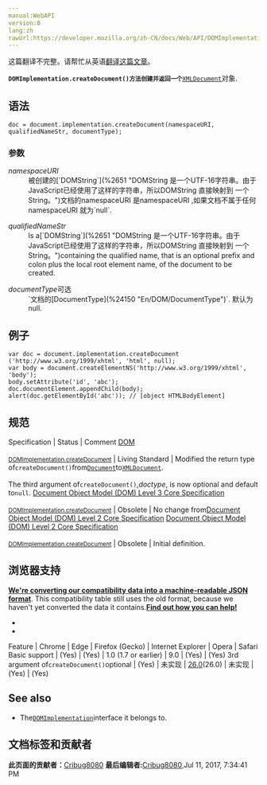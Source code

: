 ```yaml
---
manual:WebAPI
version:0
lang:zh
rawUrl:https://developer.mozilla.org/zh-CN/docs/Web/API/DOMImplementation/createDocument
---
```




这篇翻译不完整。请帮忙从英语[翻译这篇文章](%24149 "")。






**`DOMImplementation.createDocument()方法创建并返回一个`**[`XMLDocument`](%3323 "W3C并没有定义XMLDocument接口。原因是document接口本来就是为xml定义的。而HTML只是xml的一种实现。因此需要定义HTMLDocument。但是在FireFox有一个专门的XMLDocument构造器。应该是对document对象的一些扩展。通常情况下，就当作document来使用。")对象.


## 语法<a name="语法"></a>

```
doc = document.implementation.createDocument(namespaceURI, qualifiedNameStr, documentType);
```

### 参数<a name="参数"></a>
<dl><dt id=''><em>namespaceURI</em></dt><dd>被创建的[`DOMString`](%2651 "DOMString 是一个UTF-16字符串。由于JavaScript已经使用了这样的字符串，所以DOMString 直接映射到 一个String。")文档的namespaceURI 是namespaceURI ,如果文档不属于任何namespaceURI 就为`null`.</dd></dl><dl><dt id=''><em>qualifiedNameStr</em></dt><dd>Is a[`DOMString`](%2651 "DOMString 是一个UTF-16字符串。由于JavaScript已经使用了这样的字符串，所以DOMString 直接映射到 一个String。")containing the qualified name, that is an optional prefix and colon plus the local root element name, of the document to be created.</dd></dl><dl><dt id=''><em>documentType</em>可选</dt><dd>`文档的[DocumentType](%24150 "En/DOM/DocumentType")`. 默认为null.</dd></dl>

## 例子<a name="例子"></a>

```
var doc = document.implementation.createDocument ('http://www.w3.org/1999/xhtml', 'html', null);
var body = document.createElementNS('http://www.w3.org/1999/xhtml', 'body');
body.setAttribute('id', 'abc');
doc.documentElement.appendChild(body);
alert(doc.getElementById('abc')); // [object HTMLBodyElement]
```

## 规范<a name="规范"></a>
Specification | Status | Comment 
[DOM<br></br><small>DOMImplementation.createDocument</small>](%24151 "") | Living Standard | Modified the return type of`createDocument()`from[`Document`](%2670 "Document 接口提供了一些在浏览器服务中作为页面内容入口点而加载的一些页面，也就是 DOM 树。 DOM 树包括诸如 <body> 和 <table> 之类的元素，及其他元素。其也为文档（document）提供了全局性的函数，例如获取页面的 URL、在文档中创建新的 element 的函数。")to[`XMLDocument`](%3323 "W3C并没有定义XMLDocument接口。原因是document接口本来就是为xml定义的。而HTML只是xml的一种实现。因此需要定义HTMLDocument。但是在FireFox有一个专门的XMLDocument构造器。应该是对document对象的一些扩展。通常情况下，就当作document来使用。").<br></br>The third argument of`createDocument()`,<em>doctype</em>, is now optional and default to`null`. 
[Document Object Model (DOM) Level 3 Core Specification<br></br><small>DOMImplementation.createDocument</small>](%24152 "") | Obsolete | No change from[Document Object Model (DOM) Level 2 Core Specification](%4412 "Document Object Model (DOM) Level 2 Core Specification") 
[Document Object Model (DOM) Level 2 Core Specification<br></br><small>DOMImplementation.createDocument</small>](%24153 "") | Obsolete | Initial definition. 


## 浏览器支持<a name="浏览器支持"></a>


**[We&#39;re converting our compatibility data into a machine-readable JSON format](%3344 "")**. This compatibility table still uses the old format, because we haven&#39;t yet converted the data it contains.**[Find out how you can help!](%3392 "")**


* 
* 
Feature | Chrome | Edge | Firefox (Gecko) | Internet Explorer | Opera | Safari 
Basic support | (Yes) | (Yes) | 1.0 (1.7 or earlier) | 9.0 | (Yes) | (Yes) 
3rd argument of`createDocument()`optional | (Yes) | 未实现 | [26.0](%12083 "Released on 2013-12-10.")(26.0) | 未实现 | (Yes) | (Yes) 




## See also<a name="See_also"></a>

* The[`DOMImplementation`](%2637 "DOMImplementation 接口代表了一个对象，这个对象提供了不依赖于任何document的方法。这个对象可以通过Document.implementation属性获得")interface it belongs to.



## 文档标签和贡献者
**此页面的贡献者：**[Cribug8080](%5822 "")
**最后编辑者:**[Cribug8080](%5822 ""),<time>Jul 11, 2017, 7:34:41 PM</time>


